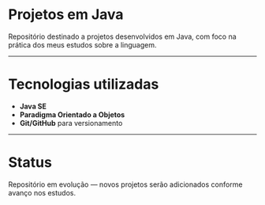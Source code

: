 # Projetos em Java

Repositório destinado a projetos desenvolvidos em Java, com foco na prática dos meus estudos sobre a linguagem.


---

 # Tecnologias utilizadas
- **Java SE**
- **Paradigma Orientado a Objetos**
- **Git/GitHub** para versionamento

---

#  Status
Repositório em evolução — novos projetos serão adicionados conforme avanço nos estudos.

